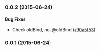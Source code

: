 <a name="0.0.2"></a>
### 0.0.2 (2015-06-24)


#### Bug Fixes

* Check oldBind, not @oldBind ([a90a5f53](http://github.com/grappendorf/grapp-template-ref/commit/a90a5f531aa9a52df7bb4e37e8050eeaadefcee9))


<a name="0.0.1"></a>
### 0.0.1 (2015-06-24)


